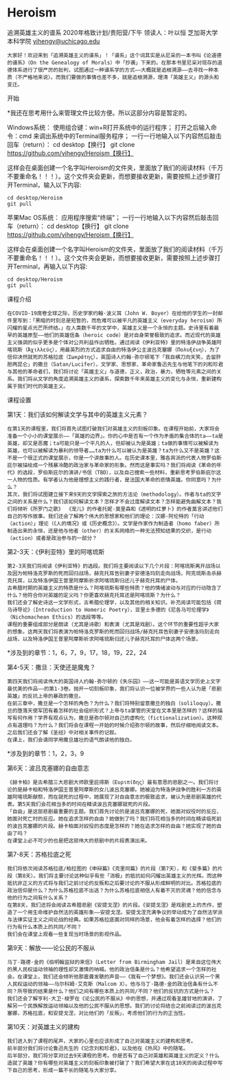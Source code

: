 # Heroism

追溯英雄主义的谱系
2020年格致计划/贵阳营/下午
领读人：叶以恒
芝加哥大学本科学院
yihengy@uchicago.edu

    大家好！欢迎来到「追溯英雄主义的谱系」！「谱系」这个词其实是从尼采的一本书叫《论道德的谱系》（On the Genealogy of Morals）中「抄袭」下来的。在那本书里尼采对现存的道德体系进行了很严厉的批判，试图通过一种谱系学的方式——大概就是追根溯源——去寻找一种本质（不严格地来说）。而我们要做的事情也差不多，就是追根溯源，理清「英雄主义」的源头和变迁。

开始

*我还在思考用什么来管理文件比较方便。所以这部分内容是暂定的。

Windows系统：
使用组合键：win+R打开系统中的运行程序；
打开之后输入命令：cmd 来调出系统中的Terminal服务程序；
一行一行地输入以下内容然后敲击回车（return）：
    cd desktop【换行】
    git clone https://github.com/yihengy/Heroism【换行】

这样会在桌面创建一个名字叫Heroism的文件夹，里面放了我们的阅读材料（千万不要重命名！！！）。这个文件夹会更新，而想要接收更新，需要按照上述步骤打开Terminal，输入以下内容:

    cd desktop/Heroism
    git pull
    
苹果Mac OS系统：
应用程序搜索“终端”；
一行一行地输入以下内容然后敲击回车（return）：
    cd desktop【换行】
    git clone https://github.com/yihengy/Heroism【换行】

这样会在桌面创建一个名字叫Heroism的文件夹，里面放了我们的阅读材料（千万不要重命名！！！）。这个文件夹会更新，而想要接收更新，需要按照上述步骤打开Terminal，再输入以下内容:

    cd desktop/Heroism
    git pull
    
课程介绍

    在COVID-19席卷全球之际，历史学家约翰·波义耳（John W. Boyer）在给他的学生的一封邮件里写到：「黑暗的时刻总是短暂的，而危难可以被平凡的英雄主义（everyday heroism）所闪耀的星点光芒所终结。」在人类数千年的文学中，英雄主义是一个永恒的主题。史诗里有着最早的英雄原型——他们的英雄信条（heroic code）是对自身荣誉极致的追求。而近现代的英雄主义强调的似乎更多是个体对公共利益作出牺牲。通过阅读《伊利亚特》里的特洛伊战争英雄阿喀琉斯（Ἀχιλλεύς），用最英烈的方式追求自由的特洛伊公主波吕克塞娜（Πολυξένη），为了信仰决然就死的苏格拉底（Σωκράτης），英国诗人约翰·弥尔顿笔下「我自横刀向天笑，去留肝胆两昆仑」的撒旦（Satan/Lucifer），文学家、思想家、革命家鲁迅先生与他笔下的刘和珍君与其他的革命者们，我们将讨论「英雄主义」与道德，正义，政治，暴力，牺牲等元素之间的关系。我们将从文学的角度追溯英雄主义的谱系，探索数千年来英雄主义的变化与永恒，重新建构属于我们时代的英雄主义。

课程设置

第1天：我们该如何解读文学与其中的英雄主义元素？

    在第1天的课程里，我们将首先试图打破我们对英雄主义的刻板印象。在课程开始前，大家将会准备一个小小的课堂展示——「英雄的边界」。你的心中是否有一个作为矛盾的集合体的ta——ta是英雄，却又是恶魔；ta可能只是一个平凡的人，但却被认为是英雄；ta做的事情可以被解读为英雄，也可以被解读为暴利的领导者……ta为什么可以被认为是英雄？ta为什么又不是英雄？这不是一个很正式的课堂展示，你是一个讲故事的人。在历史课本里，雅各宾派的代表人物罗伯斯庇尔被描绘成一个残暴冷酷的政治家与革命家的形象。然而这是事实吗？我们将阅读《革命的年代》的选段，罗伯斯庇尔的演讲/书信（TBD），以及自己搜索一些材料，重新思考罗伯斯庇尔这一人物的性质。有学者认为他是理想主义的践行者，是法国大革命的悲情英雄。你同意吗？为什么？
    其次，我们将试图建立接下来9天的文学探索之旅的方法论（methodology）。作者与ta的文字之间的关系是什么？我们该如何解读文本？怎样才不会过度解读文本？怎样能避免曲解文本？我们将倾听《所罗门之歌》 《宠儿》的作者托妮·莫里森和《透明的红萝卜》的作者莫言讲述他们自己的写作故事。我们还会了解两个伟大的思想家和他们的理论：汉娜·阿伦特的「行动（action）」理论（《人的境况》或《历史概念》）。文学是作家作为制造者（homo faber）所制造出来的永恒，还是他与他者（other）的关系网络的一种无法预知结果的交织，是行动（action）或者是政治参与的一部分？

第2-3天：《伊利亚特》里的阿喀琉斯

    第2-3天我们将阅读《伊利亚特》的选段。我们将主要阅读以下几个片段：阿喀琉斯离开战场以及因为帕特洛克罗斯的死而回归战场，赫克托耳告别妻子安德洛玛刻走向战场，阿克琉斯击杀赫克托耳，以及特洛伊国王普里阿摩斯祈求阿喀琉斯归还儿子赫克托耳的尸体。
    古希腊时期的英雄主义的特质是什么？阿喀琉斯有哪些特质？他的情绪波动与对应的行动隐含了什么？他符合你对英雄的定义吗？你更喜欢赫克托耳还是阿喀琉斯？为什么？
    我们还会了解史诗这一文学形式，古希腊伦理学，以及其他的相关知识。补充阅读可能包括《荷马诗导论》（Introduction to Homeric Poetry），亚里士多德的《尼各马可伦理学》（Nichomachean Ethics）的选段等等。
    课程的重要组成部分是朗读（尤其是诗歌）和表演（尤其是戏剧）。这个环节的重要性超乎大家的想象。这两天我们将表演为帕特洛克罗斯的死而回归战场/赫克托耳告别妻子安德洛玛刻走向战场，以及特洛伊国王普里阿摩斯祈求阿喀琉斯归还儿子赫克托耳的尸体这两个场景。

*涉及到的章节：1，6，7，9，17，18，19，22，24

第4-5天：撒旦：天使还是魔鬼？

    第四天我们将阅读伟大的英国诗人约翰·弥尔顿的《失乐园》——这一可能是英语文学历史上文字最优美的作品——的第1-3卷。抛开一切刻板印象，我们将认识一位被学界的一些人认为是「悲剧英雄」的反抗上帝的暴政的撒旦。
    在前三章中，撒旦是一个怎样的角色？为什么？我们将特别留意撒旦的独白（soliloquy）。撒旦的堕落天使军团有着怎样的社会组织形式？上帝与ta掌管的天堂在文本里是怎样的？这样的描写有何作用？学界有观点认为，撒旦是弥尔顿对自己的虚构化（fictionalization）。这种观点有道理吗？为什么？我们将会在课程一开始的时候介绍弥尔顿的故事，然后仔细地阅读文本。之后我们还会了解《圣经》中对相关事件的记叙。
    在课上，我们会请同学用撒旦雄壮的语气朗读他的独白。

*涉及到的章节：1，2，3，9

第6天：波吕克塞娜的自由意志

    《赫卡柏》是古希腊三大悲剧大师欧里庇得斯（Ευριπίδης）最有意思的悲剧之一。我们将讨论的是赫卡柏和特洛伊国王普里阿摩斯的女儿波吕克塞娜。她被迫为特洛伊战争的胜利一方的英雄阿喀琉斯献祭，而在就死的过程中，她展现了对自由意志的极致追求，被认为是悲剧英雄的代表。第5天我们会花相当多的时间在精读波吕克塞娜就死的片段。
    「自由」是这部悲剧最重要的主题。我们首先讨论的是波吕克塞娜的死，她面对奴役时的反应，她面对死亡时的反应。她在追求怎样的自由？她做到了吗？我们将花相当多的时间在精读临死前的波吕克塞娜的片段。赫卡柏面对奴役的态度是怎样的？她在追求怎样的自由？她实现了她的自由了吗？
    在课堂上必不可少的也是把这部伟大的悲剧中的片段表演出来。

第7-8天：苏格拉底之死

    我们将依次阅读苏格拉底/柏拉图的《申辩篇》《克里同篇》的片段（第7天），和《斐多篇》的片段（第8天）。我们将主要讨论这种似乎有些「消极」的抵抗如何闪耀出英雄主义的光辉。而这种抵抗非正义的方式将与我们之前讨论的反叛和之后要讨论的不服从形成鲜明的对比。苏格拉底的政治信仰是什么？为什么苏格拉底不出逃？为什么苏格拉底相信人有着不灭的灵魂？他的信念与他的行为之间有什么关系？
    在第8天，我们还将会阅读古希腊悲剧《安提戈涅》的片段。《安提戈涅》是戏剧史上的杰作，塑造了一个用生命维护自然法的英雄形象——安提戈涅。安提戈涅充满争议的举动成为了自然法学派与法律实证主义之间论战的经典。如果苏格拉底面对同样的场景，他会有着怎样的选择？他们的行为有什么本质上的共同/不同？
    我们会在课堂上观看一些复现当时场景的影视作品。

第9天：解放——论公民的不服从

    马丁·路德·金的《伯明翰监狱的来信》（Letter from Birmingham Jail）是来自这位伟大的黑人民权运动领袖的理性却又激情的呐喊。他的政治信条是什么？他希望追求一个怎样的社会。在课堂上，我们还会倾听他那震聋发聩的声音——《我有一个梦想》。我们还会认识另一个黑人民权运动的领袖——马尔科姆·艾克斯（Malcom X）。他与马丁·路德·金的政治信条有什么不同？所导致的结果是什么？他们之间有哪些本质上的共同/不同？他们的反抗的方式是什么？
    我们还会了解亨利·大卫·梭罗在《论公民的不服从》中的思想，并通过观看圣雄甘地的演讲，了解另一个民族解放运动领袖以及他的公民不服从的思想。我们的讨论将结合之前阅读过的波吕克塞娜，苏格拉底，和安提戈涅，对比他们的「反叛」，考虑他们的行为的正当性。

第10天：对英雄主义的建构

    我们进入到了课程的尾声，大家的心里也应该形成了自己对英雄主义的建构和思考。
    前半部分我们将讨论鲁迅先生的《记念刘和珍君》，以及他在《热风》中的随笔。
    后半部分，我们将分享对过去9天课程的思考。你是否有了自己对英雄和英雄主义的定义？什么造就了英雄？你有哪些对英雄主义的刻板印象被打破了？我们希望大家在这10天的阅读过程中写下自己的思考，形成一篇不长的随笔与大家分享。
